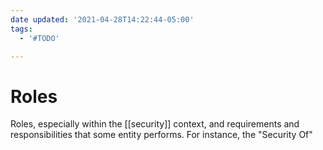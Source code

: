 ```yaml
---
date updated: '2021-04-28T14:22:44-05:00'
tags:
  - '#TODO'

---
```


# Roles

Roles, especially within the [[security]] context, and requirements and responsibilities that some entity performs.  For instance, the "Security Of"
